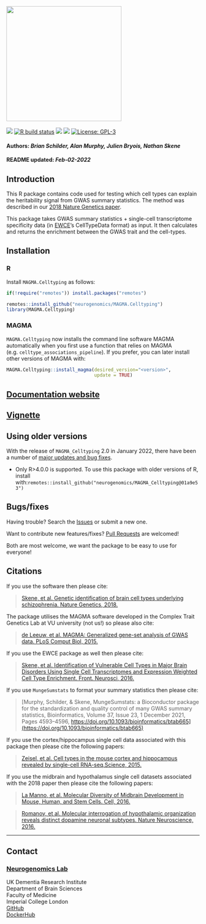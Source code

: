<img src='https://github.com/neurogenomics/MAGMA_Celltyping/raw/master/inst/hex/hex.png' height='300'><br><br>
[![](https://img.shields.io/badge/devel%20version-2.0.0-black.svg)](https://github.com/neurogenomics/MAGMA_Celltyping)
[![R build
status](https://github.com/neurogenomics/MAGMA_Celltyping/workflows/R-CMD-check-bioc/badge.svg)](https://github.com/neurogenomics/MAGMA_Celltyping/actions)
[![](https://img.shields.io/github/last-commit/neurogenomics/MAGMA_Celltyping.svg)](https://github.com/neurogenomics/MAGMA_Celltyping/commits/master)
[![](https://codecov.io/gh/neurogenomics/MAGMA_Celltyping/branch/master/graph/badge.svg)](https://codecov.io/gh/neurogenomics/MAGMA_Celltyping)
[![License:
GPL-3](https://img.shields.io/badge/license-GPL--3-blue.svg)](https://cran.r-project.org/web/licenses/GPL-3)
<h4>
Authors: <i>Brian Schilder, Alan Murphy, Julien Bryois, Nathan Skene</i>
</h4>
<h4>
README updated: <i>Feb-02-2022</i>
</h4>

## Introduction

This R package contains code used for testing which cell types can
explain the heritability signal from GWAS summary statistics. The method
was described in our [2018 Nature Genetics
paper](https://www.nature.com/articles/s41588-018-0129-5).

This package takes GWAS summary statistics + single-cell transcriptome
specificity data (in [EWCE](https://github.com/NathanSkene/EWCE)’s
CellTypeData format) as input. It then calculates and returns the
enrichment between the GWAS trait and the cell-types.

## Installation

### R

Install `MAGMA.Celltyping` as follows:

``` r
if(!require("remotes")) install.packages("remotes")

remotes::install_github("neurogenomics/MAGMA.Celltyping")
library(MAGMA.Celltyping)
```

### MAGMA

`MAGMA.Celltyping` now installs the command line software MAGMA
automatically when you first use a function that relies on MAGMA
(e.g. `celltype_associations_pipeline`). If you prefer, you can later
install other versions of MAGMA with:

``` r
MAGMA.Celltyping::install_magma(desired_version="<version>",
                                update = TRUE)
```

## [Documentation website](https://neurogenomics.github.io/MAGMA_Celltyping)

## [Vignette](https://neurogenomics.github.io/MAGMA_Celltyping/articles/MAGMA_Celltyping)

## Using older versions

With the release of `MAGMA_Celltyping` 2.0 in January 2022, there have
been a number of [major updates and bug
fixes](https://github.com/neurogenomics/MAGMA_Celltyping/pull/93).

-   Only R&gt;4.0.0 is supported. To use this package with older
    versions of R, install
    with:`remotes::install_github("neurogenomics/MAGMA_Celltyping@01a9e53")`

## Bugs/fixes

Having trouble? Search the
[Issues](https://neurogenomics.github.io/MAGMA_Celltyping/issues) or
submit a new one.

Want to contribute new features/fixes? [Pull
Requests](https://neurogenomics.github.io/MAGMA_Celltyping/pulls) are
welcomed!

Both are most welcome, we want the package to be easy to use for
everyone!

## Citations

If you use the software then please cite:

> [Skene, et al. Genetic identification of brain cell types underlying
> schizophrenia. Nature Genetics,
> 2018.](https://www.nature.com/articles/s41588-018-0129-5)

The package utilises the MAGMA software developed in the Complex Trait
Genetics Lab at VU university (not us!) so please also cite:

> [de Leeuw, et al. MAGMA: Generalized gene-set analysis of GWAS data.
> PLoS Comput Biol,
> 2015.](https://journals.plos.org/ploscompbiol/article?id=10.1371%2Fjournal.pcbi.1004219)

If you use the EWCE package as well then please cite:

> [Skene, et al. Identification of Vulnerable Cell Types in Major Brain
> Disorders Using Single Cell Transcriptomes and Expression Weighted
> Cell Type Enrichment. Front. Neurosci,
> 2016.](https://www.frontiersin.org/articles/10.3389/fnins.2016.00016/full)

If you use `MungeSumstats` to format your summary statistics then please
cite:

> [Murphy, Schilder, & Skene, MungeSumstats: a Bioconductor package for
> the standardization and quality control of many GWAS summary
> statistics, Bioinformatics, Volume 37, Issue 23, 1 December 2021,
> Pages 4593–4596,
> https://doi.org/10.1093/bioinformatics/btab665](https://doi.org/10.1093/bioinformatics/btab665)

If you use the cortex/hippocampus single cell data associated with this
package then please cite the following papers:

> [Zeisel, et al. Cell types in the mouse cortex and hippocampus
> revealed by single-cell RNA-seq.Science,
> 2015.](http://www.sciencemag.org/content/early/2015/02/18/science.aaa1934.abstract)

If you use the midbrain and hypothalamus single cell datasets associated
with the 2018 paper then please cite the following papers:

> [La Manno, et al. Molecular Diversity of Midbrain Development in
> Mouse, Human, and Stem Cells. Cell,
> 2016.](http://www.cell.com/cell/fulltext/S0092-8674(16)31309-5)

> [Romanov, et al. Molecular interrogation of hypothalamic organization
> reveals distinct dopamine neuronal subtypes. Nature Neuroscience,
> 2016.](http://www.nature.com/neuro/journal/vaop/ncurrent/full/nn.4462.html)

<hr>

## Contact

### [Neurogenomics Lab](https://www.neurogenomics.co.uk/)

UK Dementia Research Institute  
Department of Brain Sciences  
Faculty of Medicine  
Imperial College London  
[GitHub](https://github.com/neurogenomics)  
[DockerHub](https://hub.docker.com/orgs/neurogenomicslab)

<br>
